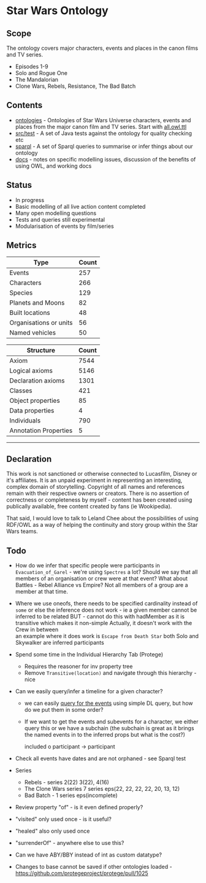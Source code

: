 # Star Wars Ontology

## Scope

The ontology covers major characters, events and places in the canon films and TV series.
* Episodes 1-9
* Solo and Rogue One
* The Mandalorian
* Clone Wars, Rebels, Resistance, The Bad Batch

## Contents

* [ontologies](ontologies/) - Ontologies of Star Wars Universe characters, events and places from the major canon film and TV series. Start with [all.owl.ttl](ontologies/all.owl.ttl)
* [src/test](src/test/) - A set of Java tests against the ontology for quality checking etc
* [sparql](sparql/) - A set of Sparql queries to summarise or infer things about our ontology
* [docs](docs/) - notes on specific modelling issues, discussion of the benefits of using OWL, and working docs

## Status

* In progress
* Basic modelling of all live action content completed
* Many open modelling questions
* Tests and queries still experimental
* Modularisation of events by film/series

## Metrics

|Type |Count |
--- | ---
|Events                 |257
|Characters             |266
|Species                |129
|Planets and Moons      |82
|Built locations        |48
|Organisations or units |56
|Named vehicles         |50

|Structure |Count |
--- | ---
|Axiom                  |7544
|Logical axioms         |5146
|Declaration axioms	    |1301
|Classes	            |421
|Object properties	    |85
|Data properties    	|4
|Individuals	        |790
|Annotation Properties	|5

---

## Declaration

This work is not sanctioned or otherwise connected to Lucasfilm, Disney or it's affiliates.
It is an unpaid experiment in representing an interesting, complex domain of storytelling.
Copyright of all names and references remain with their respective owners or creators.
There is no assertion of correctness or completeness by myself - content has been
created using publically available, free content created by fans (ie Wookipedia).

That said, I would love to talk to Leland Chee about the possibilities of using RDF/OWL
as a way of helping the continuity and story group within the Star Wars teams.

## Todo

* How do we infer that specific people were participants in `Evacuation_of_Garel` - we're using `Spectres` a lot?
  Should we say that all members of an organisation or crew were at that event? What about Battles - Rebel Alliance vs Empire?
  Not all members of a group are a member at that time.
  
*  Where we use oneofs, there needs to be specified cardinality instead of `some` 
  or else the inference does not work - ie a given member cannot be inferred to be related
  BUT - cannot do this with hadMember as it is transitive which makes it non-simple
  Actually, it doesn't work with the Crew in between  
an example where it does work is `Escape from Death Star` both Solo and Skywalker are inferred participants

* Spend some time in the Individual Hierarchy Tab (Protege)
  * Requires the reasoner for inv property tree
  * Remove `Transitive(location)` and navigate through this hierarchy - nice

* Can we easily query/infer a timeline for a given character?
  * we can easily [query for the events](docs/events.md) using simple DL query, but how do we put them in some order?
  * If we want to get the events and subevents for a character, we either query this or we have
a subchain (the subchain is great as it brings the named events in to the inferred props but what is the cost?)

  
    included o participant -> participant


* Check all events have dates and are not orphaned - see Sparql test

* Series
    * Rebels - series 2(22) 3(22), 4(16)
    * The Clone Wars series 7 series eps(22, 22, 22, 22, 20, 13, 12)
    * Bad Batch - 1 series eps(incomplete)

* Review property "of" - is it even defined properly?

* "visited" only used once - is it useful?

* "healed" also only used once

* "surrenderOf" - anywhere else to use this?

* Can we have ABY/BBY instead of int as custom datatype?


* Changes to base cannot be saved if other ontologies loaded - https://github.com/protegeproject/protege/pull/1025

